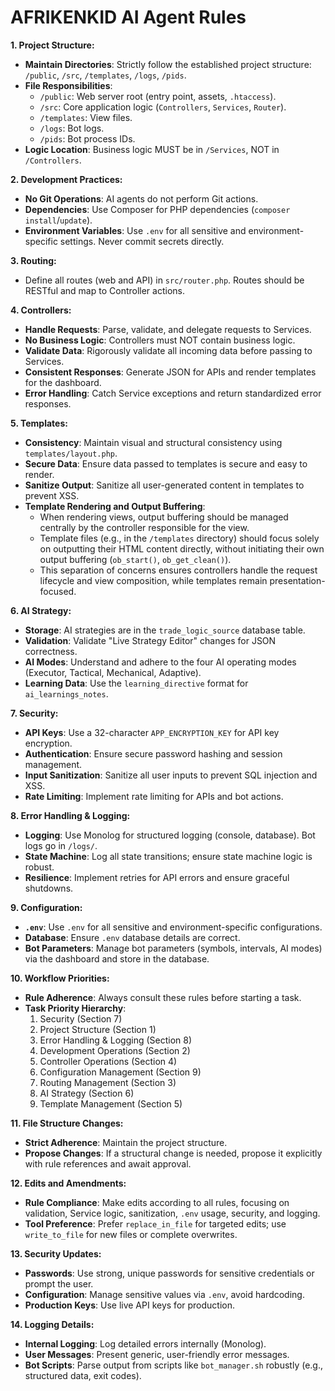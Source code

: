 # AFRIKENKID AI Agent Rules

**1. Project Structure:**
*   **Maintain Directories**: Strictly follow the established project structure: `/public`, `/src`, `/templates`, `/logs`, `/pids`.
*   **File Responsibilities**:
    *   `/public`: Web server root (entry point, assets, `.htaccess`).
    *   `/src`: Core application logic (`Controllers`, `Services`, `Router`).
    *   `/templates`: View files.
    *   `/logs`: Bot logs.
    *   `/pids`: Bot process IDs.
*   **Logic Location**: Business logic MUST be in `/Services`, NOT in `/Controllers`.

**2. Development Practices:**
*   **No Git Operations**: AI agents do not perform Git actions.
*   **Dependencies**: Use Composer for PHP dependencies (`composer install`/`update`).
*   **Environment Variables**: Use `.env` for all sensitive and environment-specific settings. Never commit secrets directly.

**3. Routing:**
*   Define all routes (web and API) in `src/router.php`. Routes should be RESTful and map to Controller actions.

**4. Controllers:**
*   **Handle Requests**: Parse, validate, and delegate requests to Services.
*   **No Business Logic**: Controllers must NOT contain business logic.
*   **Validate Data**: Rigorously validate all incoming data before passing to Services.
*   **Consistent Responses**: Generate JSON for APIs and render templates for the dashboard.
*   **Error Handling**: Catch Service exceptions and return standardized error responses.

**5. Templates:**
*   **Consistency**: Maintain visual and structural consistency using `templates/layout.php`.
*   **Secure Data**: Ensure data passed to templates is secure and easy to render.
*   **Sanitize Output**: Sanitize all user-generated content in templates to prevent XSS.
*   **Template Rendering and Output Buffering**:
    *   When rendering views, output buffering should be managed centrally by the controller responsible for the view.
    *   Template files (e.g., in the `/templates` directory) should focus solely on outputting their HTML content directly, without initiating their own output buffering (`ob_start()`, `ob_get_clean()`).
    *   This separation of concerns ensures controllers handle the request lifecycle and view composition, while templates remain presentation-focused.

**6. AI Strategy:**
*   **Storage**: AI strategies are in the `trade_logic_source` database table.
*   **Validation**: Validate "Live Strategy Editor" changes for JSON correctness.
*   **AI Modes**: Understand and adhere to the four AI operating modes (Executor, Tactical, Mechanical, Adaptive).
*   **Learning Data**: Use the `learning_directive` format for `ai_learnings_notes`.

**7. Security:**
*   **API Keys**: Use a 32-character `APP_ENCRYPTION_KEY` for API key encryption.
*   **Authentication**: Ensure secure password hashing and session management.
*   **Input Sanitization**: Sanitize all user inputs to prevent SQL injection and XSS.
*   **Rate Limiting**: Implement rate limiting for APIs and bot actions.

**8. Error Handling & Logging:**
*   **Logging**: Use Monolog for structured logging (console, database). Bot logs go in `/logs/`.
*   **State Machine**: Log all state transitions; ensure state machine logic is robust.
*   **Resilience**: Implement retries for API errors and ensure graceful shutdowns.

**9. Configuration:**
*   **`.env`**: Use `.env` for all sensitive and environment-specific configurations.
*   **Database**: Ensure `.env` database details are correct.
*   **Bot Parameters**: Manage bot parameters (symbols, intervals, AI modes) via the dashboard and store in the database.

**10. Workflow Priorities:**
*   **Rule Adherence**: Always consult these rules before starting a task.
*   **Task Priority Hierarchy**:
    1.  Security (Section 7)
    2.  Project Structure (Section 1)
    3.  Error Handling & Logging (Section 8)
    4.  Development Operations (Section 2)
    5.  Controller Operations (Section 4)
    6.  Configuration Management (Section 9)
    7.  Routing Management (Section 3)
    8.  AI Strategy (Section 6)
    9.  Template Management (Section 5)

**11. File Structure Changes:**
*   **Strict Adherence**: Maintain the project structure.
*   **Propose Changes**: If a structural change is needed, propose it explicitly with rule references and await approval.

**12. Edits and Amendments:**
*   **Rule Compliance**: Make edits according to all rules, focusing on validation, Service logic, sanitization, `.env` usage, security, and logging.
*   **Tool Preference**: Prefer `replace_in_file` for targeted edits; use `write_to_file` for new files or complete overwrites.

**13. Security Updates:**
*   **Passwords**: Use strong, unique passwords for sensitive credentials or prompt the user.
*   **Configuration**: Manage sensitive values via `.env`, avoid hardcoding.
*   **Production Keys**: Use live API keys for production.

**14. Logging Details:**
*   **Internal Logging**: Log detailed errors internally (Monolog).
*   **User Messages**: Present generic, user-friendly error messages.
*   **Bot Scripts**: Parse output from scripts like `bot_manager.sh` robustly (e.g., structured data, exit codes).
